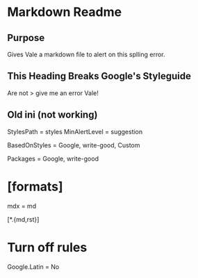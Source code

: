 # Markdown Readme

## Purpose

Gives Vale a markdown file to alert on this splling error.

## This Heading Breaks Google's Styleguide

Are not > give me an error Vale!


## Old ini (not working)

StylesPath = styles
MinAlertLevel = suggestion

BasedOnStyles = Google, write-good, Custom

Packages = Google, write-good

# [formats]
mdx = md

[*.{md,rst}]


# Turn off rules
Google.Latin = No
